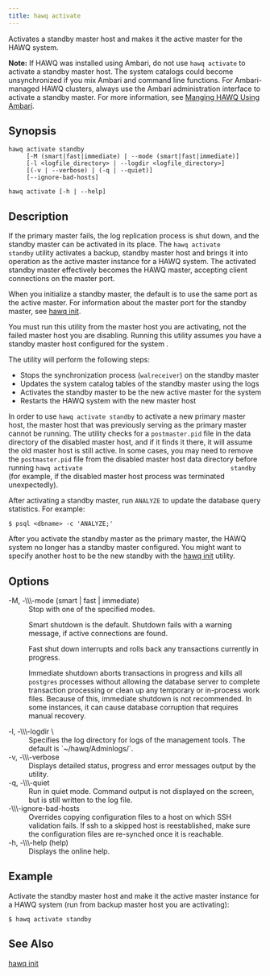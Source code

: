 ```yaml
---
title: hawq activate
---
```


<!--
Licensed to the Apache Software Foundation (ASF) under one
or more contributor license agreements.  See the NOTICE file
distributed with this work for additional information
regarding copyright ownership.  The ASF licenses this file
to you under the Apache License, Version 2.0 (the
"License"); you may not use this file except in compliance
with the License.  You may obtain a copy of the License at

  http://www.apache.org/licenses/LICENSE-2.0

Unless required by applicable law or agreed to in writing,
software distributed under the License is distributed on an
"AS IS" BASIS, WITHOUT WARRANTIES OR CONDITIONS OF ANY
KIND, either express or implied.  See the License for the
specific language governing permissions and limitations
under the License.
-->

Activates a standby master host and makes it the active master for the HAWQ system.

**Note:** If HAWQ was installed using Ambari, do not use `hawq activate` to activate a standby master host. The system catalogs could become unsynchronized if you mix Ambari and command line functions. For Ambari-managed HAWQ clusters, always use the Ambari administration interface to activate a standby master. For more information, see [Manging HAWQ Using Ambari](../../../admin/ambari-admin.html#topic1).

## Synopsis<a id="topic1__section2"></a>

``` pre
hawq activate standby 
     [-M (smart|fast|immediate) | --mode (smart|fast|immediate)] 
     [-l <logfile_directory> | --logdir <logfile_directory>]
     [(-v | --verbose) | (-q | --quiet)] 
     [--ignore-bad-hosts]

hawq activate [-h | --help]

```

## Description<a id="topic1__section3"></a>

If the primary master fails, the log replication process is shut down, and the standby master can be activated in its place. The `hawq activate                                         standby` utility activates a backup, standby master host and brings it into operation as the active master instance for a HAWQ system. The activated standby master effectively becomes the HAWQ master, accepting client connections on the master port.

When you initialize a standby master, the default is to use the same port as the active master. For information about the master port for the standby master, see [hawq init](hawqinit.html#topic1).

You must run this utility from the master host you are activating, not the failed master host you are disabling. Running this utility assumes you have a standby master host configured for the system .

The utility will perform the following steps:

-   Stops the synchronization process (`walreceiver`) on the standby master
-   Updates the system catalog tables of the standby master using the logs
-   Activates the standby master to be the new active master for the system
-   Restarts the HAWQ system with the new master host

In order to use `hawq activate standby` to activate a new primary master host, the master host that was previously serving as the primary master cannot be running. The utility checks for a `postmaster.pid` file in the data directory of the disabled master host, and if it finds it there, it will assume the old master host is still active. In some cases, you may need to remove the `postmaster.pid` file from the disabled master host data directory before running `hawq activate                                         standby` (for example, if the disabled master host process was terminated unexpectedly).

After activating a standby master, run `ANALYZE` to update the database query statistics. For example:

``` shell
$ psql <dbname> -c 'ANALYZE;'
```

After you activate the standby master as the primary master, the HAWQ system no longer has a standby master configured. You might want to specify another host to be the new standby with the [hawq init](hawqinit.html#topic1) utility.

## Options<a id="topic1__section4"></a>

<dt>-M, -\\\-mode (smart | fast | immediate) </dt>
<dd>Stop with one of the specified modes.

Smart shutdown is the default. Shutdown fails with a warning message, if active connections are found.

Fast shut down interrupts and rolls back any transactions currently in progress.

Immediate shutdown aborts transactions in progress and kills all `postgres` processes without allowing the database server to complete transaction processing or clean up any temporary or in-process work files. Because of this, immediate shutdown is not recommended. In some instances, it can cause database corruption that requires manual recovery.</dd>

<dt>-l, -\\\-logdir \<logfile\_directory\> </dt>
<dd>Specifies the log directory for logs of the management tools. The default is `~/hawq/Adminlogs/`.</dd>

<dt>-v, -\\\-verbose  </dt>
<dd>Displays detailed status, progress and error messages output by the utility.</dd>

<dt>-q, -\\\-quiet  </dt>
<dd>Run in quiet mode. Command output is not displayed on the screen, but is still written to the log file.</dd>

<dt>-\\\-ignore-bad-hosts  </dt>
<dd>Overrides copying configuration files to a host on which SSH validation fails. If ssh to a skipped host is reestablished, make sure the configuration files are re-synched once it is reachable.</dd>

<dt>-h, -\\\-help (help)  </dt>
<dd>Displays the online help.</dd>

## Example<a id="topic1__section5"></a>

Activate the standby master host and make it the active master instance for a HAWQ system (run from backup master host you are activating):

``` shell
$ hawq activate standby
```

## See Also<a id="topic1__section6"></a>

[hawq init](hawqinit.html#topic1)
